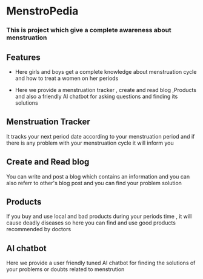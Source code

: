 # MenstroPedia

### This is project which give a complete awareness about menstruation

## Features

- Here girls and boys get a complete knowledge about menstruation cycle and how to treat a women on her periods
* Here we provide a menstruation tracker , create and read blog ,Products and also a friendly AI chatbot for asking questions and finding its solutions

## Menstruation Tracker

It tracks your next period date according to your menstruation period and if there is any problem with your menstruation cycle it will inform you

## Create and Read blog

You can write and post a blog which contains an information and you can also referr to other's blog post and you can find your problem solution

## Products

If you buy and use local and bad products during your periods time , it will cause deadly diseases so here you can find and use good products recommended by doctors

## AI chatbot

Here we provide a user friendly tuned AI chatbot for finding the solutions of your problems or doubts related to menstrution
